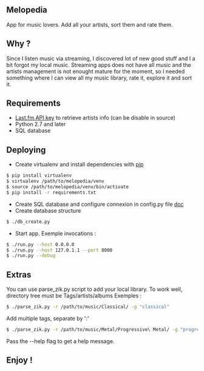 ## Melopedia
App for music lovers.
Add all your artists, sort them and rate them.

## Why ?
Since I listen music via streaming, I discovered lot of new good stuff and I a bit forgot my local music.
Streaming apps does not have all music and the artists management is not enought mature for the moment, so I needed something where I can view all my music library, rate it, explore it and sort it.

## Requirements
- [Last.fm API key](http://www.last.fm/fr/api) to retrieve artists info (can be disable in source)
- Python 2.7 and later
- SQL database

## Deploying
- Create virtualenv and install dependencies with [pip](https://pip.pypa.io/en/stable/installing/)
```sh
$ pip install virtualenv
$ virtualenv /path/to/melopedia/venv
$ source /path/to/melopedia/venv/bin/activate
$ pip install -r requirements.txt
```
- Create SQL database and configure connexion in config.py file [doc](http://flask-sqlalchemy.pocoo.org/2.1/config/)
- Create database structure
```sh
$ ./db_create.py
```
- Start app. Exemple invocations :
```sh
$ ./run.py --host 0.0.0.0
$ ./run.py --host 127.0.1.1 --port 8000
$ ./run.py --debug
```

## Extras
You can use parse_zik.py script to add your local library.
To work well, directory tree must be Tags/artists/albums
Exemples :
```sh
$ ./parse_zik.py -r /path/to/music/Classical/ -g "classical"
```
Add multiple tags, separate by ':'
```sh
$ ./parse_zik.py -r /path/to/music/Metal/Progressive\ Metal/ -g "progressive metal:metal"
```
Pass the --help flag to get a help message.

## Enjoy !
